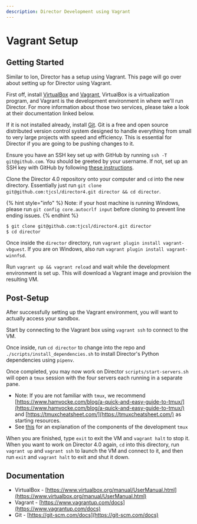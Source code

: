 ```yaml
---
description: Director Development using Vagrant
---
```


# Vagrant Setup

## Getting Started

Similar to Ion, Director has a setup using Vagrant. This page will go over about setting up for Director using Vagrant.

First off, install [VirtualBox](https://www.virtualbox.org/wiki/Downloads) and [Vagrant](https://www.vagrantup.com/downloads), VirtualBox is a virtualization program, and Vagrant is the development environment in where we'll run Director. For more information about those two services, please take a look at their documentation linked below.

If it is not installed already, install [Git](https://git-scm.com/). Git is a free and open source distributed version control system designed to handle everything from small to very large projects with speed and efficiency. This is essential for Director if you are going to be pushing changes to it.

Ensure you have an SSH key set up with GitHub by running `ssh -T git@github.com`. You should be greeted by your username. If not, set up an SSH key with GitHub by following [these instructions](https://help.github.com/articles/generating-an-ssh-key/).

Clone the Director 4.0 repository onto your computer and `cd` into the new directory. Essentially just run `git clone git@github.com:tjcsl/director4.git director && cd director`.

{% hint style="info" %}
Note: if your host machine is running Windows, please run `git config core.autocrlf input` before cloning to prevent line ending issues.
{% endhint %}

```bash
$ git clone git@github.com:tjcsl/director4.git director
$ cd director
```

Once inside the `director` directory, run `vagrant plugin install vagrant-vbguest`. If you are on Windows, also run `vagrant plugin install vagrant-winnfsd`.

Run `vagrant up && vagrant reload` and wait while the development environment is set up. This will download a Vagrant image and provision the resulting VM.

## Post-Setup

After successfully setting up the Vagrant environment, you will want to actually access your sandbox.

Start by connecting to the Vagrant box using `vagrant ssh` to connect to the VM.

Once inside, run `cd director` to change into the repo and `./scripts/install_dependencies.sh` to install Director's Python dependencies using `pipenv`.

Once completed, you may now work on Director `scripts/start-servers.sh` will open a `tmux` session with the four servers each running in a separate pane.

* Note: If you are not familiar with `tmux`, we recommend [https://www.hamvocke.com/blog/a-quick-and-easy-guide-to-tmux/](https://www.hamvocke.com/blog/a-quick-and-easy-guide-to-tmux/) and [https://tmuxcheatsheet.com/](https://tmuxcheatsheet.com/) as starting resources.
* See [this](https://github.com/tjcsl/director4/blob/master/docs/docs/tmux.md) for an explanation of the components of the development `tmux`

When you are finished, type `exit` to exit the VM and `vagrant halt` to stop it. When you want to work on Director 4.0 again, `cd` into this directory, run `vagrant up` and `vagrant ssh` to launch the VM and connect to it, and then run `exit` and `vagrant halt` to exit and shut it down.

## Documentation

* VirtualBox - [https://www.virtualbox.org/manual/UserManual.html](https://www.virtualbox.org/manual/UserManual.html)
* Vagrant - [https://www.vagrantup.com/docs](https://www.vagrantup.com/docs)
* Git - [https://git-scm.com/docs](https://git-scm.com/docs)
